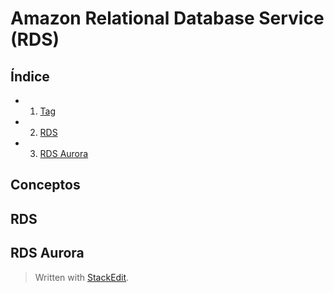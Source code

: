 
# Amazon Relational Database Service (RDS)

## Índice 
- 1. [Tag](#tag) 
- 2. [RDS](#rds)
- 3. [RDS Aurora](#rds-aurora)

##  Conceptos <a name="tag"></a>

##  RDS <a name="rds"></a>

##  RDS Aurora <a name="rds-aurora"></a>

> Written with [StackEdit](https://stackedit.io/).
<!--stackedit_data:
eyJoaXN0b3J5IjpbMTY3NjcxMzc1OF19
-->